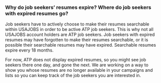 ### Why do job seekers’ resumes expire? Where do job seekers with expired resumes go?

Job seekers have to actively choose to make their resumes searchable within USAJOBS in order to be active ATP job seekers. This is why not all USAJOBS account holders are ATP job seekers. Job seekers with expired resumes may have forgotten to make their resumes searchable, or it is possible their searchable resumes may have expired. Searchable resumes expire every 18 months.

For now, ATP does not display expired resumes, so you might see job seekers there one day, and gone the next. We are working on a way to show you whose resumes are no longer available in your campaigns and lists so you can keep track of the job seekers you are interested in.
